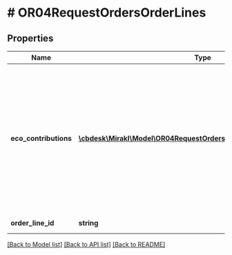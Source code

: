 # # OR04RequestOrdersOrderLines

## Properties

Name | Type | Description | Notes
------------ | ------------- | ------------- | -------------
**eco_contributions** | [**\cbdesk\Mirakl\Model\OR04RequestOrdersOrderLinesEcoContributions[]**](OR04RequestOrdersOrderLinesEcoContributions.md) | Eco-contributions to add or update on the order line - only available if the operator setting Activate data collection related to circular economy regulations has been enabled. | [optional]
**order_line_id** | **string** | Order line&#39;s identifier | [optional]

[[Back to Model list]](../../README.md#models) [[Back to API list]](../../README.md#endpoints) [[Back to README]](../../README.md)
